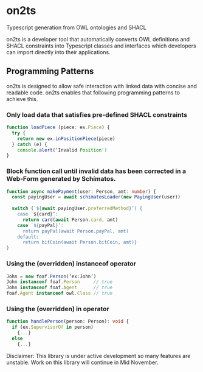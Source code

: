 # on2ts
Typescript generation from OWL ontologies and SHACL

on2ts is a developer tool that automatically converts OWL definitions and SHACL constraints into Typescript classes and interfaces which developers can import directly into their applications.


## Programming Patterns
on2ts is designed to allow safe interaction with linked data with concise and readable code. on2ts enables that following programming patterns to achieve this.
### Only load data that satisfies pre-defined SHACL constraints
```ts
function loadPiece (piece: ex.Piece) {
  try {
    return new ex.inPositionPiece(piece)
  } catch (e) {
    console.alert(‘Invalid Position')
}
```
### Block function call until invalid data has been corrected in a Web-Form generated by Schímatos.
```ts
function async makePayment(user: Person, amt: number) {
  const payingUser = await schimatosLoader(new PayingUser(user))
    
  switch (`${await payingUser.preferredMethod}’) {
    case `${card}’:
      return card(await Person.card, amt)
    case `${payPal}’: 
      return payPal(await Person.payPal, amt)        
    default: 
      return bitCoin(await Person.bitCoin, amt)}
}
```
### Using the (overridden) instanceof operator
```ts
John = new foaf.Person(‘ex:John’)
John instanceof foaf.Person     // true
John instanceof foaf.Agent      // true
foaf.Agent instanceof owl.Class // true
```
### Using the (overridden) in operator
```ts
function handlePerson(person: Person): void {
  if (ex.SupervisorOf in person)
    {...}
  else
    {...}
```
Disclaimer: This library is under active development so many features are unstable. Work on this library will continue in Mid November.
